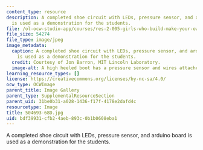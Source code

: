 ```yaml
---
content_type: resource
description: A completed shoe circuit with LEDs, pressure sensor, and arduino board
  is used as a demonstration for the students.
file: /ol-ocw-studio-app/courses/res-2-005-girls-who-build-make-your-own-wearables-workshop-spring-2015/bdf39931cfb24aeb893c0b1b0608eba1_504693-68D.jpg
file_size: 54274
file_type: image/jpeg
image_metadata:
  caption: A completed shoe circuit with LEDs, pressure sensor, and arduino board
    is used as a demonstration for the students.
  credit: Courtesy of Jon Barron, MIT Lincoln Laboratory.
  image-alt: A high heeled boot has a pressure sensor and wires attached to it.
learning_resource_types: []
license: https://creativecommons.org/licenses/by-nc-sa/4.0/
ocw_type: OCWImage
parent_title: Image Gallery
parent_type: SupplementalResourceSection
parent_uid: 31be0b31-a028-1436-f17f-4178e2dafd4c
resourcetype: Image
title: 504693-68D.jpg
uid: bdf39931-cfb2-4aeb-893c-0b1b0608eba1
---
```

A completed shoe circuit with LEDs, pressure sensor, and arduino board is used as a demonstration for the students.